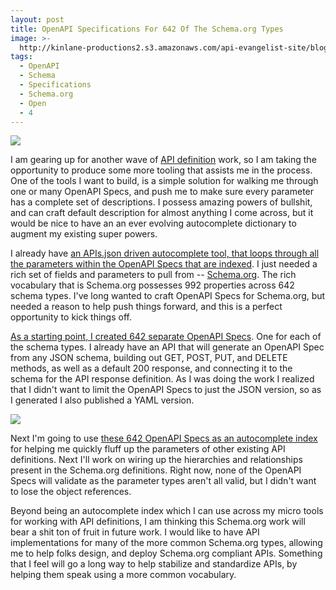 ```yaml
---
layout: post
title: OpenAPI Specifications For 642 Of The Schema.org Types
image: >-
  http://kinlane-productions2.s3.amazonaws.com/api-evangelist-site/blog/schema-org-api-definitions.png
tags:
  - OpenAPI
  - Schema
  - Specifications
  - Schema.org
  - Open
  - 4
---
```

[![](https://s3.amazonaws.com/kinlane-productions2/schema-org/schema-org.png)](https://schema.org)

I am gearing up for another wave of [API definition](http://definitions.apievangelist.com/) work, so I am taking the opportunity to produce some more tooling that assists me in the process. One of the tools I want to build, is a simple solution for walking me through one or many OpenAPI Specs, and push me to make sure every parameter has a complete set of descriptions. I possess amazing powers of bullshit, and can craft default description for almost anything I come across, but it would be nice to have an an ever evolving autocomplete dictionary to augment my existing super powers. 

I already have [an APIs.json driven autocomplete tool, that loops through all the parameters within the OpenAPI Specs that are indexed](http://apis.json.autocomplete.apievangelist.com/). I just needed a rich set of fields and parameters to pull from -- [Schema.org](https://schema.org). The rich vocabulary that is Schema.org possesses 992 properties across 642 schema types. I've long wanted to craft OpenAPI Specs for Schema.org, but needed a reason to help push things forward, and this is a perfect opportunity to kick things off.

[As a starting point, I created 642 separate OpenAPI Specs](http://schema.org.apis.apievangelist.com/). One for each of the schema types. I already have an API that will generate an OpenAPI Spec from any JSON schema, building out GET, POST, PUT, and DELETE methods, as well as a default 200 response, and connecting it to the schema for the API response definition. As I was doing the work I realized that I didn't want to limit the OpenAPI Specs to just the JSON version, so as I generated I also published a YAML version.

[![](http://kinlane-productions2.s3.amazonaws.com/api-evangelist-site/blog/schema-org-api-definitions.png)](http://schema.org.apis.apievangelist.com/)

Next I'm going to use [these 642 OpenAPI Specs as an autocomplete index](https://github.com/api-evangelist-tools/schema-org-openapi-specs/tree/gh-pages/api-commons) for helping me quickly fluff up the parameters of other existing API definitions. Next I'll work on wiring up the hierarchies and relationships present in the Schema.org definitions. Right now, none of the OpenAPI Specs will validate as the parameter types aren't all valid, but I didn't want to lose the object references. 

Beyond being an autocomplete index which I can use across my micro tools for working with API definitions, I am thinking this Schema.org work will bear a shit ton of fruit in future work. I would like to have API implementations for many of the more common Schema.org types, allowing me to help folks design, and deploy Schema.org compliant APIs. Something that I feel will go a long way to help stabilize and standardize APIs, by helping them speak using a more common vocabulary.